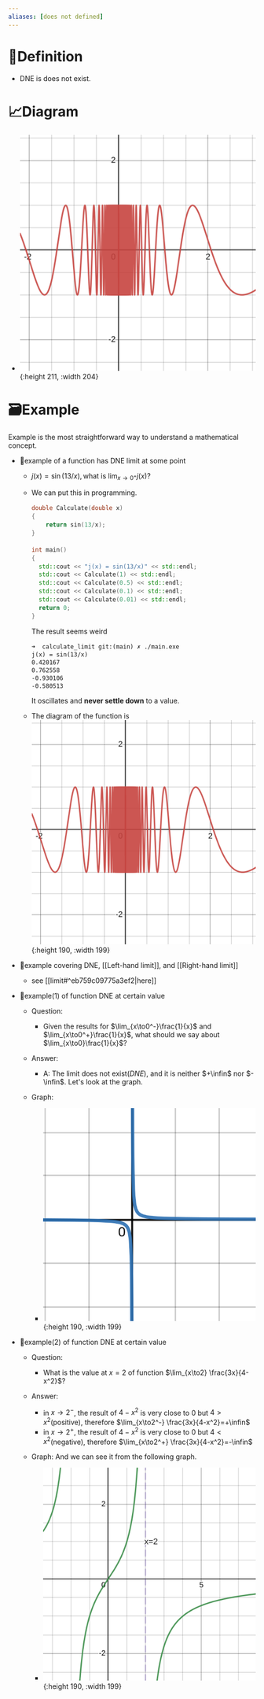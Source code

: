```yaml
---
aliases: [does not defined]
---
```


# 📝Definition
- DNE is does not exist.

# 📈Diagram
- ![name](../assets/j_x_sin_13x.svg){:height 211, :width 204}

# 🗃Example
Example is the most straightforward way to understand a mathematical concept.
- 📌example of a function has DNE limit at some point
    - $j(x)=\sin(13/x), \text{what is }\lim_{x\to 0^+}j(x)?$
    - We can put this in programming.
      
      ``` c++
      double Calculate(double x)
      {
          return sin(13/x);
      }
      
      int main()
      {
      	std::cout << "j(x) = sin(13/x)" << std::endl;
      	std::cout << Calculate(1) << std::endl;
      	std::cout << Calculate(0.5) << std::endl;
      	std::cout << Calculate(0.1) << std::endl;
      	std::cout << Calculate(0.01) << std::endl;
      	return 0;
      }
      ```
      The result seems weird
      
      ``` shell
      ➜  calculate_limit git:(main) ✗ ./main.exe
      j(x) = sin(13/x)
      0.420167
      0.762558
      -0.930106
      -0.580513
      ```
      It oscillates and **never settle down** to a value.
      
    - The diagram of the function is
      ![name](../assets/j_x_sin_13x.svg){:height 190, :width 199}
    
- 📌example covering DNE, [[Left-hand limit]], and [[Right-hand limit]]
    - see [[limit#^eb759c09775a3ef2|here]]
    
- 📌example(1) of function DNE at certain value
    - Question:
        - Given the results for $\lim_{x\to0^-}\frac{1}{x}$ and $\lim_{x\to0^+}\frac{1}{x}$, what should we say about $\lim_{x\to0}\frac{1}{x}$?
        
    - Answer:
        - A: The limit does not exist($DNE$), and it is neither $+\infin$ nor $-\infin$. Let's look at the graph.
        
    - Graph:
        - ![name](../assets/one_over_x.svg){:height 190, :width 199}
        
- 📌example(2) of function DNE at certain value
    - Question:
        - What is the value at $x=2$ of function $\lim_{x\to2} \frac{3x}{4-x^2}$?
        
    - Answer:
        - in $x\to2^-$, the result of $4-x^2$ is very close to $0$ but $4>x^2$(positive), therefore $\lim_{x\to2^-} \frac{3x}{4-x^2}=+\infin$
        - in $x\to2^+$, the result of $4-x^2$ is very close to $0$ but $4<x^2$(negative), therefore $\lim_{x\to2^+} \frac{3x}{4-x^2}=-\infin$
        
    - Graph: And we can see it from the following graph.
        - ![name](../assets/frac_3x_4_x_2.svg){:height 190, :width 199}
        